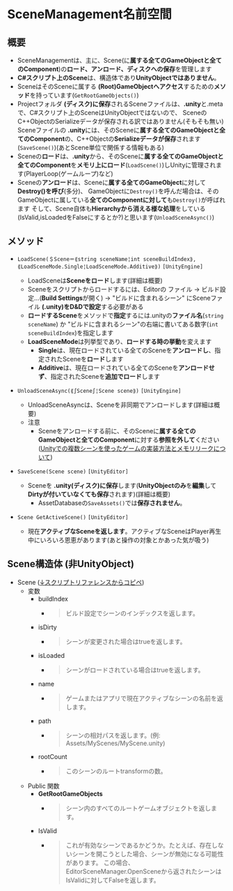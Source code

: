 # SceneManagement名前空間

## 概要

- SceneManagementは、主に、Scene(に**属する全てのGameObjectと全てのComponent**)の**ロード、アンロード、ディスクへの保存**を管理します
- **C#スクリプト上のScene**は、構造体であり**UnityObjectではありません**。
- SceneはそのSceneに属する **(Root)GameObjectへアクセス**するための**メソッド**を持っています(`GetRootGameObjects()`)
- Projectフォルダ **(ディスク)に保存**されるSceneファイルは、**.unity**と.metaで、C#スクリプト上のSceneはUnityObjectではないので、
SceneのC++ObjectのSerializeデータが保存される訳ではありません(そもそも無い)
Sceneファイルの **.unity**には、そのSceneに**属する全てのGameObjectと全てのComponent**の、C++Objectの**Serializeデータが保存**されます(`SaveScene()`)(あとScene単位で関係する情報もある)
- Sceneの**ロード**は、**.unity**から、そのSceneに**属する全てのGameObjectと全てのComponent**を**メモリ上にロード**(`LoadScene()`)しUnityに管理されます(PlayerLoop(ゲームループ)など)
- Sceneの**アンロード**は、Sceneに**属する全てのGameObject**に対して**Destroy()を呼び**(多分)、
GameObjectに`Destroy()`を呼んだ場合は、そのGameObjectに属している**全てのComponentに対して**も`Destroy()`が呼ばれます
そして、Scene自体も**Hierarchyから消える様な処理**をしている(IsValid,isLoadedをFalseにするとか?)と思います(`UnloadSceneAsync()`)

## メソッド

- `LoadScene(＄Scene＝⟪string sceneName¦int sceneBuildIndex⟫, ⟪LoadSceneMode.Single¦LoadSceneMode.Additive⟫)` `[UnityEngine]`
  - LoadSceneは**Sceneをロード**します(詳細は概要)
  - Sceneをスクリプトからロードするには、Editorの ファイル -> ビルド設定…(**Build Settings**が開く) -> "ビルドに含まれるシーン" にSceneファイル **(.unity)をD&Dで設定**する必要がある
  - **ロードするScene**をメソッドで**指定**するには.unityの**ファイル名**(`string sceneName`) か "ビルドに含まれるシーン"の右端に書いてある数字(`int sceneBuildIndex`)を指定します
  - **LoadSceneMode**は列挙型であり、**ロードする時の挙動**を変えます
    - **Single**は、現在ロードされている全てのSceneを**アンロードし**、指定されたSceneを**ロード**します
    - **Additive**は、現在ロードされている全てのSceneを**アンロードせず**、指定されたSceneを**追加でロード**します

- `UnloadSceneAsync(⟪∫Scene∫¦Scene scene⟫)` `[UnityEngine]`
  - UnloadSceneAsyncは、Sceneを非同期でアンロードします(詳細は概要)
  - 注意
    - Sceneをアンロードする前に、そのSceneに**属する全てのGameObjectと全てのComponent**に対する**参照を外して**ください([Unityでの複数シーンを使ったゲームの実装方法とメモリリークについて](https://madnesslabo.net/utage/?page_id=11109))

- `SaveScene(Scene scene)` `[UnityEditor]`
  - Sceneを **.unity(ディスク)に保存**します(**UnityObjectのみ**を**編集**して**Dirtyが付いていなくても保存**されます)(詳細は概要)
    - AssetDatabaseの`SaveAssets()`では**保存されません**。

- `Scene GetActiveScene()` `[UnityEditor]`
  - 現在**アクティブなSceneを返します**。アクティブなSceneはPlayer再生中にいろいろ恩恵があります(あと操作の対象とかあった気が吸う)

## Scene構造体 (非UnityObject)

- Scene ([↓スクリプトリファレンスからコピペ](https://docs.unity3d.com/ja/2019.1/ScriptReference/SceneManagement.Scene.html))
  - 変数
    - buildIndex
      - >ビルド設定でシーンのインデックスを返します。
    - isDirty
      - >シーンが変更された場合はtrueを返します。
    - isLoaded
      - >シーンがロードされている場合はtrueを返します。
    - name
      - >ゲームまたはアプリで現在アクティブなシーンの名前を返します。
    - path
      - >シーンの相対パスを返します。(例: Assets/MyScenes/MyScene.unity)
    - rootCount
      - >このシーンのルートtransformの数。
  - Public 関数
    - **GetRootGameObjects**
      - >シーン内のすべてのルートゲームオブジェクトを返します。
    - IsValid
      - >これが有効なシーンであるかどうか。たとえば、存在しないシーンを開こうとした場合、シーンが無効になる可能性があります。
      この場合、EditorSceneManager.OpenSceneから返されたシーンはIsValidに対してFalseを返します。
